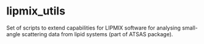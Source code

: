 # lipmix_utils

Set of scripts to extend capabilities for LIPMIX software for analysing small-angle scattering data from lipid systems (part of ATSAS package).
